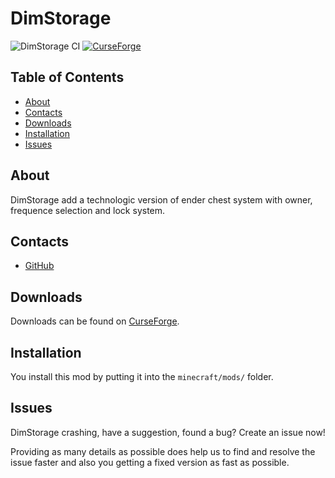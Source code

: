 # DimStorage
![DimStorage CI](https://github.com/Edivad99/DimStorage/workflows/DimStorage%20CI/badge.svg?branch=1.15.x)
[![CurseForge](http://cf.way2muchnoise.eu/full_353882_downloads.svg)](https://www.curseforge.com/minecraft/mc-mods/dimstorage)
## Table of Contents

* [About](#about)
* [Contacts](#contacts)
* [Downloads](#downloads)
* [Installation](#installation)
* [Issues](#issues)

## About

DimStorage add a technologic version of ender chest system with owner, frequence selection and lock system.

## Contacts
* [GitHub](https://github.com/Edivad99/DimStorage)

## Downloads

Downloads can be found on [CurseForge](https://www.curseforge.com/minecraft/mc-mods/dimstorage).

## Installation

You install this mod by putting it into the `minecraft/mods/` folder.

## Issues

DimStorage crashing, have a suggestion, found a bug?  Create an issue now!

Providing as many details as possible does help us to find and resolve the issue faster and also you getting a fixed version as fast as possible.
